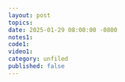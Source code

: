 ```yaml
---
layout: post
topics: 
date: 2025-01-29 08:00:00 -0800
notes1: 
code1: 
video1: 
category: unfiled
published: false
---
```

